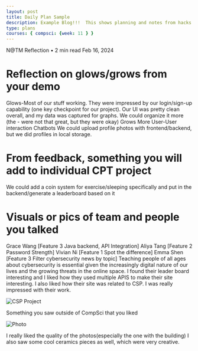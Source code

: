 ```yaml
---
layout: post
title: Daily Plan Sample
description: Example Blog!!!  This shows planning and notes from hacks.
type: plans
courses: { compsci: {week: 11 } }
---
```

N@TM Reflection • 2 min read
Feb 16, 2024


# Reflection on glows/grows from your demo
Glows-Most of our stuff working. They were impressed by our login/sign-up capability (one key checkpoint for our project). Our UI was pretty clean overall, and my data was captured for graphs. We could organize it more (the - were not that great, but they were okay)
Grows
More User-User interaction
Chatbots
We could upload profile photos with frontend/backend, but we did profiles in local storage.  

# From feedback, something you will add to individual CPT project
 
We could add a coin system for exercise/sleeping specifically  and put in the backend/generate a leaderboard based on it

# Visuals or pics of team and people you talked

Grace Wang [Feature 3 Java backend, API Integration]
Aliya Tang [Feature 2 Password Strength]
Vivian Ni [Feature 1 Spot the difference]
Emma Shen [Feature 3 Filter cybersecurity news by topic]
Teaching people of all ages about cybersecurity is essential given the increasingly digital nature of our lives and the growing threats in the online space. I found their leader board interesting and I liked how they used multiple APIS to make their site interesting. I also liked how their site was related to CSP.  I was really impressed with their work. 

![CSP Project ](CSP-JWT-Login-Project/images/computer.png)

Something you saw outside of CompSci that you liked

![Photo](CSP-JWT-Login-Project/images/photos.png)

I really liked the quality of the photos(especially the one with the building) I also saw some cool ceramics pieces as well, which were very creative.










